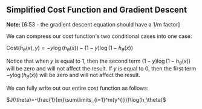 ## Simplified Cost Function and Gradient Descent

**Note:** [6:53 - the gradient descent equation should have a 1/m factor]

We can compress our cost function's two conditional cases into one case:

$\text{Cost}(h_\theta(x),y)=-y\log(h_\theta(x))-(1-y)\log(1-h_\theta(x))$

Notice that when $y$ is equal to $1$, then the second term $(1-y)\log(1-h_\theta(x))$ will be zero and will not affect the result. If $y$ is equal to $0$, then the first term $-y\log(h_\theta(x))$ will be zero and will not affect the result.

We can fully write out our entire cost function as follows:

$J(\theta)=-\frac{1}{m}\sum\limits_{i=1}^m(y^{(i)}\log(h_\theta($